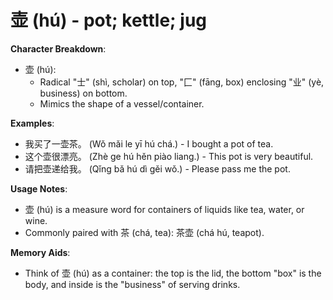 # **壶 (hú) - pot; kettle; jug**

**Character Breakdown**:  
- 壶 (hú):
  - Radical "士" (shì, scholar) on top, "匚" (fāng, box) enclosing "业" (yè, business) on bottom.
  - Mimics the shape of a vessel/container.

**Examples**:  
- 我买了一壶茶。 (Wǒ mǎi le yī hú chá.) - I bought a pot of tea.  
- 这个壶很漂亮。 (Zhè ge hú hěn piào liang.) - This pot is very beautiful.  
- 请把壶递给我。 (Qǐng bǎ hú dì gěi wǒ.) - Please pass me the pot.

**Usage Notes**:  
- 壶 (hú) is a measure word for containers of liquids like tea, water, or wine.  
- Commonly paired with 茶 (chá, tea): 茶壶 (chá hú, teapot).

**Memory Aids**:  
- Think of 壶 (hú) as a container: the top is the lid, the bottom "box" is the body, and inside is the "business" of serving drinks.
